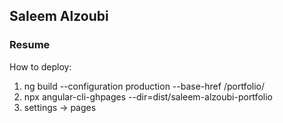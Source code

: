 ## Saleem Alzoubi
### Resume


How to deploy:
1. ng build --configuration production --base-href /portfolio/
2. npx angular-cli-ghpages --dir=dist/saleem-alzoubi-portfolio
3. settings -> pages

